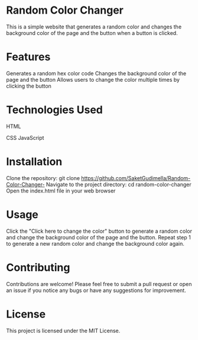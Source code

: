 # Random Color Changer
This is a simple website that generates a random color and changes the background color of the page and the button when a button is clicked.

# Features
Generates a random hex color code
Changes the background color of the page and the button
Allows users to change the color multiple times by clicking the button


# Technologies Used

HTML

CSS
JavaScript

# Installation
Clone the repository: git clone https://github.com/SaketGudimella/Random-Color-Changer-
Navigate to the project directory: cd random-color-changer
Open the index.html file in your web browser

# Usage
Click the "Click here to change the color" button to generate a random color and change the background color of the page and the button.
Repeat step 1 to generate a new random color and change the background color again.

# Contributing
Contributions are welcome! Please feel free to submit a pull request or open an issue if you notice any bugs or have any suggestions for improvement.

# License
This project is licensed under the MIT License.



